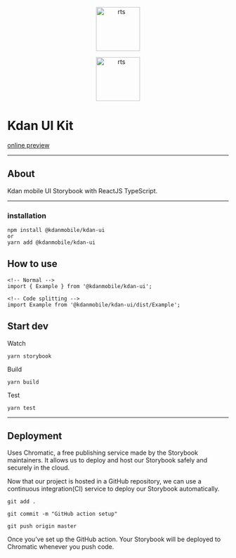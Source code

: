 <p align="center">
  <img src="https://www.kdanmobile.com/images/menu/kdanlogo_02.svg" height="100" alt="rts" />

<p align="center">
  <img src="https://uploaddeimagens.com.br/images/002/705/273/full/rts.png?1592061852" height="100" alt="rts" />

# Kdan UI Kit

[online preview](https://5ffed3d9e0d3f0002185cee9-zgehbdsrnz.chromatic.com/?path=/story/welcome--page)

---

## About

Kdan mobile UI Storybook with ReactJS TypeScript.

---

### installation

```
npm install @kdanmobile/kdan-ui
or
yarn add @kdanmobile/kdan-ui
```

## How to use

```
<!-- Normal -->
import { Example } from '@kdanmobile/kdan-ui';
```

```
<!-- Code splitting -->
import Example from '@kdanmobile/kdan-ui/dist/Example';
```

## Start dev

Watch

```
yarn storybook
```

Build

```
yarn build
```

Test

```
yarn test
```

---

## Deployment

Uses Chromatic, a free publishing service made by the Storybook maintainers. It allows us to deploy and host our Storybook safely and securely in the cloud.

Now that our project is hosted in a GitHub repository, we can use a continuous integration(CI) service to deploy our Storybook automatically.

```
git add .
```

```
git commit -m "GitHub action setup"
```

```
git push origin master
```

Once you’ve set up the GitHub action. Your Storybook will be deployed to Chromatic whenever you push code.
